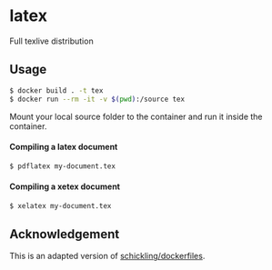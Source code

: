 # latex

Full texlive distribution

## Usage

```sh
$ docker build . -t tex
$ docker run --rm -it -v $(pwd):/source tex
```

Mount your local source folder to the container and run it inside the container.

#### Compiling a latex document

```sh
$ pdflatex my-document.tex
```

#### Compiling a xetex document

```sh
$ xelatex my-document.tex
```

## Acknowledgement

This is an adapted version of [schickling/dockerfiles](https://github.com/schickling/dockerfiles/tree/master/latex).

